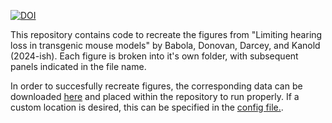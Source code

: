 [![DOI](https://zenodo.org/badge/844590435.svg)](https://zenodo.org/doi/10.5281/zenodo.13773209)

This repository contains code to recreate the figures from "Limiting hearing loss in transgenic mouse models" by Babola, Donovan, Darcey, and Kanold (2024-ish). Each figure is broken into it's own folder, with subsequent panels indicated in the file name.

In order to succesfully recreate figures, the corresponding data can be downloaded [here](https://zenodo.org/doi/10.5281/zenodo.13761405) and placed within the repository to run properly. If a custom location is desired, this can be specified in the [config file.](/Code/Travis/config.py).

